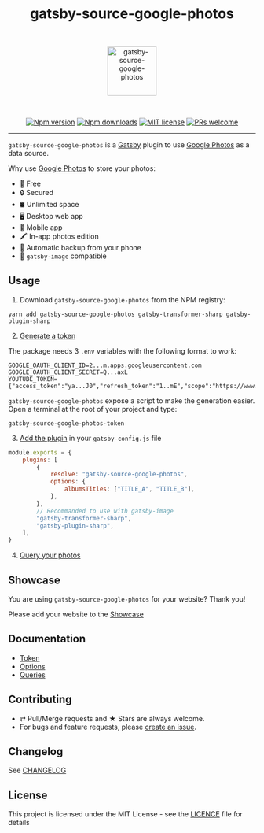 <div align="center">
  <h1>gatsby-source-google-photos</h1>
  <br/>
  <p>
    <img src="./logo.png" alt="gatsby-source-google-photos" height="100px">
  </p>
  <br/>

[![Npm version][badge-npm]][npm]
[![Npm downloads][badge-npm-dl]][npm]
[![MIT license][badge-licence]](./LICENCE.md)
[![PRs welcome][badge-prs-welcome]](#contributing)

</div>

---

`gatsby-source-google-photos` is a [Gatsby](https://www.gatsbyjs.org/) plugin to use [Google Photos](https://photos.google.com/) as a data source.

Why use [Google Photos](https://photos.google.com/) to store your photos:

-   💸 Free
-   🔒 Secured
-   🛢 Unlimited space
-   🖥 Desktop web app
-   📱 Mobile app
-   🖍 In-app photos edition
-   💾 Automatic backup from your phone
-   🌈 `gatsby-image` compatible

## Usage

1. Download `gatsby-source-google-photos` from the NPM registry:

```shell
yarn add gatsby-source-google-photos gatsby-transformer-sharp gatsby-plugin-sharp
```

2. [Generate a token](./docs/token.md)

The package needs 3 `.env` variables with the following format to work:

```dotenv
GOOGLE_OAUTH_CLIENT_ID=2...m.apps.googleusercontent.com
GOOGLE_OAUTH_CLIENT_SECRET=Q...axL
YOUTUBE_TOKEN={"access_token":"ya...J0","refresh_token":"1..mE","scope":"https://www.googleapis.com/auth/photoslibrary.readonly","token_type":"Bearer","expiry_date":1598284554759}
```

`gatsby-source-google-photos` expose a script to make the generation easier.
Open a terminal at the root of your project and type:

```shell
gatsby-source-google-photos-token
```

3. [Add the plugin](./docs/options.md) in your `gatsby-config.js` file

```js
module.exports = {
    plugins: [
        {
            resolve: "gatsby-source-google-photos",
            options: {
                albumsTitles: ["TITLE_A", "TITLE_B"],
            },
        },
        // Recommanded to use with gatsby-image
        "gatsby-transformer-sharp",
        "gatsby-plugin-sharp",
    ],
}
```

4. [Query your photos](./docs/queries.md)

## Showcase

You are using `gatsby-source-google-photos` for your website?
Thank you!

Please add your website to the [Showcase](./showcase.yml)

## Documentation

-   [Token](./docs/token.md)
-   [Options](./docs/options.md)
-   [Queries](./docs/queries.md)

## Contributing

-   ⇄ Pull/Merge requests and ★ Stars are always welcome.
-   For bugs and feature requests, please [create an issue][github-issue].

## Changelog

See [CHANGELOG](./CHANGELOG.md)

## License

This project is licensed under the MIT License - see the
[LICENCE](./LICENCE.md) file for details

[badge-npm]: https://img.shields.io/npm/v/gatsby-source-google-photos.svg?style=flat-square
[badge-npm-dl]: https://img.shields.io/npm/dt/gatsby-source-google-photos.svg?style=flat-square
[badge-licence]: https://img.shields.io/badge/license-MIT-blue.svg?style=flat-square
[badge-prs-welcome]: https://img.shields.io/badge/PRs-welcome-brightgreen.svg?style=flat-square
[npm]: https://www.npmjs.org/package/gatsby-source-google-photos
[github-issue]: https://github.com/cedricdelpoux/gatsby-source-google-photos/issues/new
